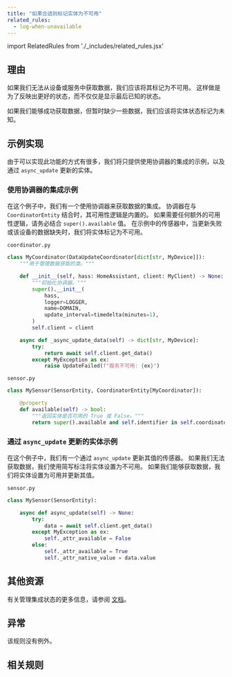 ```yaml
---
title: "如果合适则标记实体为不可用"
related_rules:
  - log-when-unavailable
---
```

import RelatedRules from './_includes/related_rules.jsx'

## 理由

如果我们无法从设备或服务中获取数据，我们应该将其标记为不可用。
这样做是为了反映出更好的状态，而不仅仅是显示最后已知的状态。

如果我们能够成功获取数据，但暂时缺少一些数据，我们应该将实体状态标记为未知。

## 示例实现

由于可以实现此功能的方式有很多，我们将只提供使用协调器的集成的示例，以及通过 `async_update` 更新的实体。

### 使用协调器的集成示例

在这个例子中，我们有一个使用协调器来获取数据的集成。
协调器在与 `CoordinatorEntity` 结合时，其可用性逻辑是内置的。
如果需要任何额外的可用性逻辑，请务必结合 `super().available` 值。
在示例中的传感器中，当更新失败或该设备的数据缺失时，我们将实体标记为不可用。

`coordinator.py`
```python {18} showLineNumbers
class MyCoordinator(DataUpdateCoordinator[dict[str, MyDevice]]):
    """用于管理数据获取的类。"""

    def __init__(self, hass: HomeAssistant, client: MyClient) -> None:
        """初始化协调器。"""
        super().__init__(
            hass,
            logger=LOGGER,
            name=DOMAIN,
            update_interval=timedelta(minutes=1),
        )
        self.client = client

    async def _async_update_data(self) -> dict[str, MyDevice]:
        try:
            return await self.client.get_data()
        except MyException as ex:
            raise UpdateFailed(f"服务不可用: {ex}")
```

`sensor.py`
```python {6} showLineNumbers
class MySensor(SensorEntity, CoordinatorEntity[MyCoordinator]):

    @property
    def available(self) -> bool:
        """返回实体是否可用的 True 或 False。"""
        return super().available and self.identifier in self.coordinator.data
```

### 通过 `async_update` 更新的实体示例

在这个例子中，我们有一个通过 `async_update` 更新其值的传感器。
如果我们无法获取数据，我们使用简写标注将实体设置为不可用。
如果我们能够获取数据，我们将实体设置为可用并更新其值。

`sensor.py`
```python {7,9} showLineNumbers
class MySensor(SensorEntity):

    async def async_update(self) -> None:
        try:
            data = await self.client.get_data()
        except MyException as ex:
            self._attr_available = False
        else:
            self._attr_available = True
            self._attr_native_value = data.value
```

## 其他资源

有关管理集成状态的更多信息，请参阅 [文档](/docs/integration_fetching_data)。

## 异常

该规则没有例外。

## 相关规则

<RelatedRules relatedRules={frontMatter.related_rules}></RelatedRules>